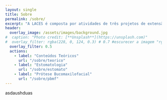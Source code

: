 ```yaml
---
layout: single
title: Sobre
permalink: /sobre/
excerpt: "A LACES é composta por atividades de três projetos de extensão: LACES, Treinamento em Estomatologia, Treinamento em Prótese Bucomaxilofacial."
header:
  overlay_image: /assets/images/background.jpg
#  caption: "Photo credit: [**Unsplash**](https://unsplash.com)"
#  overlay_filter: rgba(228, 0, 124, 0.3) # 0.7 #escurecer a imagem "rgba(255, 0, 0, 0.5)""
  overlay_filter: 0.5
  actions:
    - label: "Conteúdos Teóricos"
      url: "/sobre/teorico"
    - label: "Estomatologia"
      url: "/sobre/estomato"
    - label: "Prótese Bucomaxilofacial"
      url: "/sobre/pbmf"
---
```

asdaushduas
